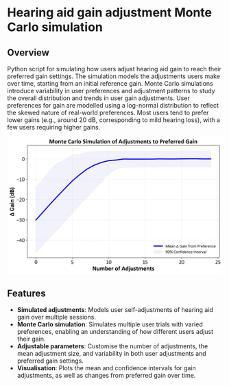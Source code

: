 # Hearing aid gain adjustment  Monte Carlo simulation

## Overview
Python script for simulating how users adjust hearing aid gain to reach their preferred gain settings. The simulation models the adjustments users make over time, starting from an initial reference gain. Monte Carlo simulations introduce variability in user preferences and adjustment patterns to study the overall distribution and trends in user gain adjustments. User preferences for gain are modelled using a log-normal distribution to reflect the skewed nature of real-world preferences. Most users tend to prefer lower gains (e.g., around 20 dB, corresponding to mild hearing loss), with a few users requiring higher gains.


![Simulation Plot](./monte_carlo_gain_adjustment_plot.png)

## Features
- **Simulated adjustments**: Models user self-adjustments of hearing aid gain over multiple sessions.
- **Monte Carlo simulation**: Simulates multiple user trials with varied preferences, enabling an understanding of how different users adjust their gain.
- **Adjustable parameters**: Customise the number of adjustments, the mean adjustment size, and variability in both user adjustments and preferred gain settings.
- **Visualisation**: Plots the mean and confidence intervals for gain adjustments, as well as changes from preferred gain over time.
